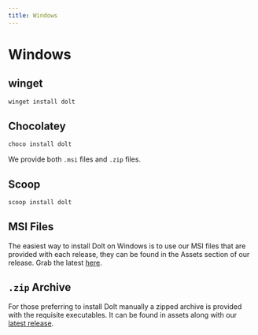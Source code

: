 ```yaml
---
title: Windows
---
```


# Windows

## winget

```powershell
winget install dolt
```

## Chocolatey

```powershell
choco install dolt
```

We provide both `.msi` files and `.zip` files.

## Scoop

```powershell
scoop install dolt
```

## MSI Files

The easiest way to install Dolt on Windows is to use our MSI files that are provided with each release, they can be found in the Assets section of our release. Grab the latest [here](https://github.com/dolthub/dolt/releases/latest).

## `.zip` Archive

For those preferring to install Dolt manually a zipped archive is provided with the requisite executables. It can be found in assets along with our [latest release](https://github.com/dolthub/dolt/releases/latest).
